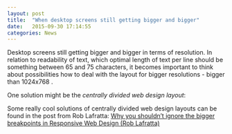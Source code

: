 ```yaml
---
layout: post
title:  "When desktop screens still getting bigger and bigger"
date:   2015-09-30 17:14:55
categories: News
---
```


Desktop screens still getting bigger and bigger in terms of resolution. In relation to readability of text,
which optimal length of text per line should be something between 65 and 75 characters, 
it becomes important to think about possibilities how to deal with the layout for bigger resolutions - 
bigger than 1024x768 .

One solution might be the *centrally divided web design layout*:

Some really cool solutions of centrally divided web design layouts can be found in the post from Rob Lafratta:
[Why you shouldn’t ignore the bigger breakpoints in Responsive Web Design (Rob Lafratta)](http://www.designagency.co.uk/blog/2015/9/24/why-you-shouldnt-ignore-the-bigger-breakpoints-in-responsive-web-design)

